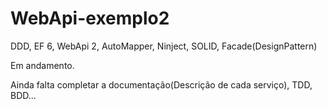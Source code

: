 # WebApi-exemplo2

DDD, EF 6, WebApi 2, AutoMapper, Ninject, SOLID, Facade(DesignPattern)

Em andamento.

Ainda falta completar a documentação(Descrição de cada serviço), TDD, BDD...
